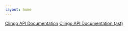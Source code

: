 ```yaml
---
layout: home
---
```


[Clingo API Documentation](/clingo/python-api/5.4/clingo/)
[Clingo API Documentation (ast)](/clingo/python-api/5.4/clingo/ast/)
